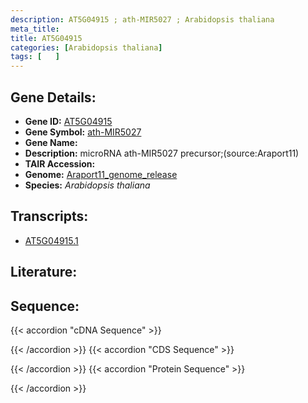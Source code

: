 ```yaml
---
description: AT5G04915 ; ath-MIR5027 ; Arabidopsis thaliana
meta_title:
title: AT5G04915
categories: [Arabidopsis thaliana]
tags: [   ]
---
```


## Gene Details:
- **Gene ID:** [AT5G04915](https://www.arabidopsis.org/locus?name=AT5G04915)
- **Gene Symbol:** <u>ath-MIR5027</u>
- **Gene Name:** 
- **Description:**   microRNA ath-MIR5027 precursor;(source:Araport11)
- **TAIR Accession:** 
- **Genome:** [Araport11_genome_release](https://www.arabidopsis.org/download/list?dir=Genes%2FAraport11_genome_release)
- **Species:** *Arabidopsis thaliana*

## Transcripts:
   -  [AT5G04915.1](https://www.arabidopsis.org/gene?name=AT5G04915.1)
## Literature:
## Sequence:
{{< accordion "cDNA Sequence" >}}

{{< /accordion >}}
{{< accordion "CDS Sequence" >}}

{{< /accordion >}}
{{< accordion "Protein Sequence" >}}

{{< /accordion >}}
